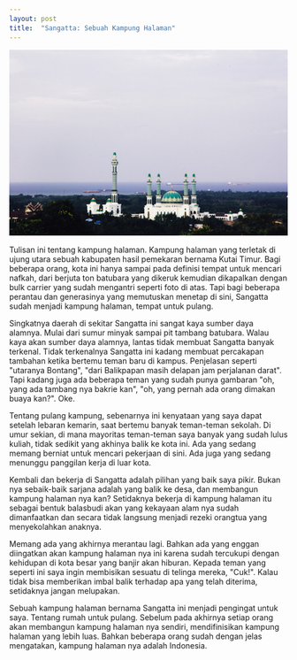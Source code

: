 ```yaml
---
layout: post
title:  "Sangatta: Sebuah Kampung Halaman"
---
```


![20170825_01](/images/20170825_01.JPG)

Tulisan ini tentang kampung halaman. Kampung halaman yang terletak di ujung utara sebuah kabupaten hasil pemekaran bernama Kutai Timur. Bagi beberapa orang, kota ini hanya sampai pada definisi tempat untuk mencari nafkah, dari berjuta ton batubara yang dikeruk kemudian dikapalkan dengan bulk carrier yang sudah mengantri seperti foto di atas. Tapi bagi beberapa perantau dan generasinya yang memutuskan menetap di sini, Sangatta sudah menjadi kampung halaman, tempat untuk pulang.

Singkatnya daerah di sekitar Sangatta ini sangat kaya sumber daya alamnya. Mulai dari sumur minyak sampai pit tambang batubara. Walau kaya akan sumber daya alamnya, lantas tidak membuat Sangatta banyak terkenal. Tidak terkenalnya Sangatta ini kadang membuat percakapan tambahan ketika bertemu teman baru di kampus. Penjelasan seperti "utaranya Bontang", "dari Balikpapan masih delapan jam perjalanan darat". Tapi kadang juga ada beberapa teman yang sudah punya gambaran "oh, yang ada tambang nya bakrie kan", "oh, yang pernah ada orang dimakan buaya kan?". Oke.

Tentang pulang kampung, sebenarnya ini kenyataan yang saya dapat setelah lebaran kemarin, saat bertemu banyak teman-teman sekolah. Di umur sekian, di mana mayoritas teman-teman saya banyak yang sudah lulus kuliah, tidak sedikit yang akhinya balik ke kota ini. Ada yang sedang memang berniat untuk mencari pekerjaan di sini. Ada juga yang sedang menunggu panggilan kerja di luar kota.

Kembali dan bekerja di Sangatta adalah pilihan yang baik saya pikir. Bukan nya sebaik-baik sarjana adalah yang balik ke desa, dan membangun kampung halaman nya kan? Setidaknya bekerja di kampung halaman itu sebagai bentuk balasbudi akan yang kekayaan alam nya sudah dimanfaatkan dan secara tidak langsung menjadi rezeki orangtua yang menyekolahkan anaknya.

Memang ada yang akhirnya merantau lagi. Bahkan ada yang enggan diingatkan akan kampung halaman nya ini karena sudah tercukupi dengan kehidupan di kota besar yang banjir akan hiburan. Kepada teman yang seperti ini saya ingin membisikan sesuatu di telinga mereka, "Cuk!". Kalau tidak bisa memberikan imbal balik terhadap apa yang telah diterima, setidaknya jangan melupakan.

Sebuah kampung halaman bernama Sangatta ini menjadi pengingat untuk saya. Tentang rumah untuk pulang. Sebelum pada akhirnya setiap orang akan membangun kampung halaman nya sendiri, mendifinisikan kampung halaman yang lebih luas. Bahkan beberapa orang sudah dengan jelas mengatakan, kampung halaman nya adalah Indonesia.
